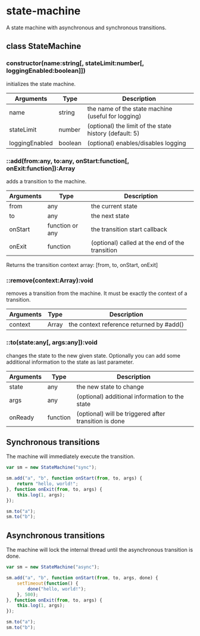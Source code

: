 # state-machine

A state machine with asynchronous and synchronous transitions.

## class StateMachine

### constructor(name:string[, stateLimit:number[, loggingEnabled:boolean]])

initializes the state machine.

| Arguments       | Type    | Description                                            |
| --------------- | ------- | ------------------------------------------------------ |
| name            | string  | the name of the state machine (useful for logging)     |
| stateLimit      | number  | (optional) the limit of the state history (default: 5) |
| loggingEnabled  | boolean | (optional) enables/disables logging                    |

### ::add(from:any, to:any, onStart:function[, onExit:function]):Array

adds a transition to the machine.

| Arguments | Type            | Description                                    |
| --------- | --------------- | ---------------------------------------------- |
| from      | any             | the current state                              |
| to        | any             | the next state                                 |
| onStart   | function or any | the transition start callback                  |
| onExit    | function        | (optional) called at the end of the transition |

Returns the transition context array: [from, to, onStart, onExit]

### ::remove(context:Array):void

removes a transition from the machine. It must be
exactly the context of a transition.

| Arguments | Type            | Description                                    |
| --------- | --------------- | ---------------------------------------------- |
| context   | Array           | the context reference returned by #add()       |

### ::to(state:any[, args:any]):void

changes the state to the new given state. Optionally you can add
some additional information to the state as last parameter.

| Arguments | Type            | Description                                           |
| --------- | --------------- | ----------------------------------------------------- |
| state     | any             | the new state to change                               |
| args      | any             | (optional) additional information to the state        |
| onReady   | function        | (optional) will be triggered after transition is done |

## Synchronous transitions

The machine will immediately execute the transition.

```javascript
var sm = new StateMachine("sync");

sm.add("a", "b", function onStart(from, to, args) {
	return "hello, world!";
}, function onExit(from, to, args) {
	this.log(1, args);
});

sm.to("a");
sm.to("b");
```

## Asynchronous transitions

The machine will lock the internal thread until the asynchronous transition is done.

```javascript
var sm = new StateMachine("async");

sm.add("a", "b", function onStart(from, to, args, done) {
	setTimeout(function() {
		done("hello, world!");
	}, 500);
}, function onExit(from, to, args) {
	this.log(1, args);
});

sm.to("a");
sm.to("b");
```